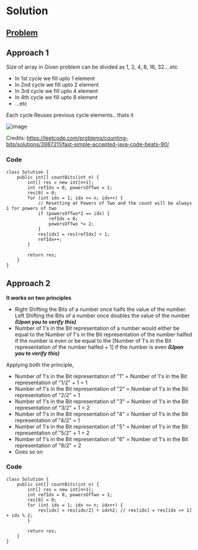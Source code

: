 # Solution

## [Problem](https://leetcode.com/problems/counting-bits/)

## Approach 1

Size of array in Given problem can be divided as 1, 2, 4, 8, 16, 32....etc
- In 1st cycle we fill upto 1 element
- In 2nd cycle we fill upto 2 element
- In 3rd cycle we fill upto 4 element
- In 4th cycle we fill upto 8 element
- ...etc
  
Each cycle Reuses previous cycle elements.. thats it

![image](https://github.com/vikash-kotteeswaran/Blind-75/assets/71982791/bceeeef8-ba1f-412d-9e71-29c8e3e6e977)

Credits: https://leetcode.com/problems/counting-bits/solutions/3987211/fast-simple-accepted-java-code-beats-90/

### Code
```
class Solution {
    public int[] countBits(int n) {
        int[] res = new int[n+1];
        int refIdx = 0, powersOfTwo = 1;
        res[0] = 0;
        for (int idx = 1; idx <= n; idx++) {
            // Resetting at Powers of Two and the count will be always 1 for powers of two
            if (powersOfTwo*2 == idx) {
                refIdx = 0;
                powersOfTwo *= 2;
            }
            res[idx] = res[refIdx] + 1;
            refIdx++;
        }

        return res;
    }
}
```

## Approach 2

**It works on two principles**
- Right Shifting the Bits of a number once halfs the value of the number. Left Shifting the Bits of a number once doubles the value of the number   _**(Upon you to verify this)**_
- Number of 1's in the Bit representation of a number would either be equal to the Number of 1's in the Bit representation of the number halfed if the number is even
  or be equal to the \[Number of 1's in the Bit representation of the number halfed + 1\] if the number is even  _**(Upon you to verify this)**_

Applying both the principle,
- Number of 1's in the Bit representation of "1" = Number of 1's in the Bit representation of "1/2" + 1 = 1
- Number of 1's in the Bit representation of "2" = Number of 1's in the Bit representation of "2/2" = 1
- Number of 1's in the Bit representation of "3" = Number of 1's in the Bit representation of "3/2" + 1 = 2
- Number of 1's in the Bit representation of "4" = Number of 1's in the Bit representation of "4/2" = 1
- Number of 1's in the Bit representation of "5" = Number of 1's in the Bit representation of "5/2" + 1 = 2
- Number of 1's in the Bit representation of "6" = Number of 1's in the Bit representation of "6/2" = 2
- Goes so on

### Code
```
class Solution {
    public int[] countBits(int n) {
        int[] res = new int[n+1];
        int refIdx = 0, powersOfTwo = 1;
        res[0] = 0;
        for (int idx = 1; idx <= n; idx++) {
            res[idx] = res[idx/2] + idx%2; // res[idx] = res[idx >> 1] + idx % 2;
        }

        return res;
    }
}
```
